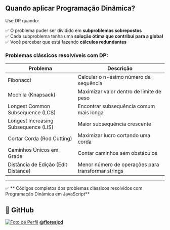 ## Quando aplicar Programação Dinâmica?

Use DP quando:

✅ O problema puder ser dividido em **subproblemas sobrepostos**  
✅ Cada subproblema tenha uma **solução ótima que contribui para a global**  
✅ Você perceber que está fazendo **cálculos redundantes**

### Problemas clássicos resolvíveis com DP:

| Problema                             | Descrição |
|-------------------------------------|-----------|
| Fibonacci                           | Calcular o n-ésimo número da sequência |
| Mochila (Knapsack)                  | Maximizar valor dentro de limite de peso |
| Longest Common Subsequence (LCS)    | Encontrar subsequência comum mais longa |
| Longest Increasing Subsequence (LIS)| Maior subsequência crescente |
| Cortar Corda (Rod Cutting)          | Maximizar lucro cortando uma corda |
| Caminhos Únicos em Grade            | Contar caminhos sem obstáculos |
| Distância de Edição (Edit Distance)| Menor número de operações para transformar strings |

---
✅ ** Códigos completos dos problemas clássicos resolvidos com Programação Dinâmica em JavaScript**

## 👤 GitHub

[![Foto de Perfil](https://github.com/floresjcd.png?size=50)](https://github.com/floresjcd) 
**[@floresjcd](https://github.com/floresjcd)**

